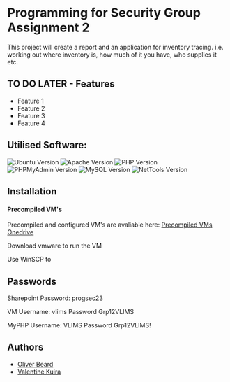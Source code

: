 # Programming for Security Group Assignment 2

This project will create a report and an application for inventory tracing. i.e. working out where inventory is, how much of it you have, who supplies it etc.

## TO DO LATER - Features

- Feature 1
- Feature 2
- Feature 3
- Feature 4

## Utilised Software:

![Ubuntu Version](https://img.shields.io/badge/Ubuntu%20Server%20Version-20.04.5%20LTS-informational)
![Apache Version](https://img.shields.io/badge/Apache2%20Version-2.4.41-informational)
![PHP Version](https://img.shields.io/badge/PHP%20Version-7.4.3--4ubuntu2.18-informational)
![PHPMyAdmin Version](https://img.shields.io/badge/PHPMyAdmin%20Version-4.9.5deb2-informational)
![MySQL Version](https://img.shields.io/badge/MySQL%20Version-8.0.32--0-informational)
![NetTools Version](https://img.shields.io/badge/Net%20Tools%20Version-2.10--alpha-informational)

## Installation

#### Precompiled VM's

Precompiled and configured VM's are avaliable here: [Precompiled VMs Onedrive](https://unsw-my.sharepoint.com/:f:/g/personal/z5368497_ad_unsw_edu_au/EmH_EogeyClDpsrWrl_dxCwB9aZYVjpIN8wW-a2BdJ5mug?e=TaaXeP)

Download vmware to run the VM

Use WinSCP to

## Passwords
Sharepoint
Password: progsec23

VM
Username: vlims
Password Grp12VLIMS

MyPHP
Username: VLIMS
Password Grp12VLIMS!

## Authors

- [Oliver Beard](https://github.com/JohnKenardy)
- [Valentine Kuira](https://github.com/Boyman)

